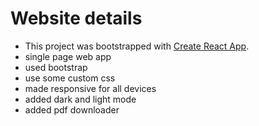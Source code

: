 # Website details 

* This project was bootstrapped with [Create React App](https://github.com/facebook/create-react-app).
* single page web app
* used bootstrap
* use some custom css
* made responsive for all devices
* added dark and light mode
* added pdf downloader

